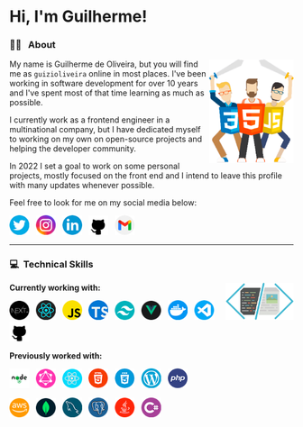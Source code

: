 # Hi, I'm Guilherme!

### :man_technologist: &nbsp; About
<img src="images/warriors.png" width=150 align="right" />

My name is Guilherme de Oliveira, but you will find me as `guizioliveira` online in most places. I've been working in software development for over 10 years and I've spent most of that time learning as much as possible.

I currently work as a frontend engineer in a multinational company, but I have dedicated myself to working on my own on open-source projects and helping the developer community. 

In 2022 I set a goal to work on some personal projects, mostly focused on the front end and I intend to leave this profile with many updates whenever possible.

Feel free to look for me on my social media below:

[<img src="icons/twitter.png" alt="Twitter" width="35"/>](https://twitter.com/guizioliveira)&nbsp;&nbsp;
[<img src="icons/instagram.png" alt="Instagram" width="35"/>](https://www.instagram.com/guizioliveira/)&nbsp;&nbsp;
[<img src="icons/linkedin.png" alt="Linkedin" width="35"/>](https://linkedin.com/in/guilherme-de-oliveira/)&nbsp;&nbsp;
[<img src="icons/github.png" alt="Github" width="35"/>](https://github.com/guizioliveira)&nbsp;&nbsp;
[<img src="icons/gmail.png" alt="Gmail" width="35"/>](mailto:guizi.oliveira@gmail.com)

---
### :computer: &nbsp;Technical Skills
<img src="images/code.png" width=120 align="right" />

**Currently working with:**

[<img src="icons/nextjs.png" alt="NextJS" width="35"/>](https://nextjs.org/)&nbsp;&nbsp;
[<img src="icons/react.png" alt="React" width="35"/>](https://reactjs.org/)&nbsp;&nbsp;
[<img src="icons/javascript.png" alt="Javascript" width="35"/>](https://en.wikipedia.org/wiki/JavaScript)&nbsp;&nbsp;
[<img src="icons/typescript.png" alt="Typescript" width="35"/>](https://www.typescriptlang.org/)&nbsp;&nbsp;
[<img src="icons/tailwindcss.png" alt="TailwindCSS" width="35"/>](https://tailwindcss.com/)&nbsp;&nbsp;
[<img src="icons/vue.png" alt="VueJS" width="35"/>](https://vuejs.org/)&nbsp;&nbsp;
[<img src="icons/docker.png" alt="Docker" width="35"/>](https://www.docker.com/)&nbsp;&nbsp;
[<img src="icons/visual-studio-code.png" alt="Visual Studio Code" width="35"/>](https://code.visualstudio.com/)&nbsp;&nbsp;
[<img src="icons/github.png" alt="Github" width="35"/>](https://github.com)&nbsp;&nbsp;

**Previously worked with:**

[<img src="icons/node.png" alt="NodeJS" width="35"/>](https://nodejs.org/en)&nbsp;&nbsp;
[<img src="icons/graphql.png" alt="GraphQL" width="35"/>](https://graphql.org/)&nbsp;&nbsp;
[<img src="icons/react-native.png" alt="React Native" width="35"/>](https://reactnative.dev/)&nbsp;&nbsp;
[<img src="icons/html.png" alt="HTML 5" width="35"/>](https://en.wikipedia.org/wiki/HTML)&nbsp;&nbsp;
[<img src="icons/css.png" alt="CSS 3" width="35"/>](https://en.wikipedia.org/wiki/CSS)&nbsp;&nbsp;
[<img src="icons/wordpress.png" alt="Wordpress" width="35"/>](https://wordpress.org/)&nbsp;&nbsp;
[<img src="icons/php.png" alt="PHP" width="35"/>](https://www.php.net/)&nbsp;&nbsp;

[<img src="icons/aws.png" alt="AWS" width="35"/>](https://aws.amazon.com/)&nbsp;&nbsp;
[<img src="icons/mongodb.png" alt="MongoDB" width="35"/>](https://www.mongodb.com/)&nbsp;&nbsp;
[<img src="icons/mysql.png" alt="MySQL" width="35"/>](https://www.mysql.com/)&nbsp;&nbsp;
[<img src="icons/postgress.png" alt="PostgreSQL" width="35"/>](https://www.postgresql.org/)&nbsp;&nbsp;
[<img src="icons/java.png" alt="Java" width="35"/>](https://www.java.com/)&nbsp;&nbsp;
[<img src="icons/csharp.png" alt="CSharp" width="35"/>](http://csharp.net/)&nbsp;&nbsp;
